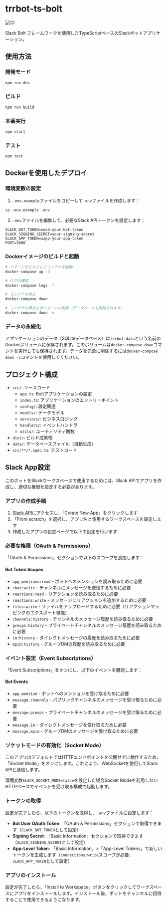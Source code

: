# trrbot-ts-bolt

![CI](https://github.com/ta-dadadada/trrbot-ts-bolt/workflows/CI/badge.svg)

Slack Bolt フレームワークを使用したTypeScriptベースのSlackボットアプリケーション。

## 使用方法

### 開発モード

```bash
npm run dev
```

### ビルド

```bash
npm run build
```

### 本番実行

```bash
npm start
```

### テスト

```bash
npm test
```

## Dockerを使用したデプロイ

### 環境変数の設定

1. `.env.example`ファイルをコピーして`.env`ファイルを作成します：

```bash
cp .env.example .env
```

2. `.env`ファイルを編集して、必要なSlack APIトークンを設定します：

```
SLACK_BOT_TOKEN=xoxb-your-bot-token
SLACK_SIGNING_SECRET=your-signing-secret
SLACK_APP_TOKEN=xapp-your-app-token
PORT=3000
```

### Dockerイメージのビルドと起動

```bash
# イメージをビルドしてコンテナを起動
docker-compose up -d

# ログの確認
docker-compose logs -f

# コンテナの停止
docker-compose down

# コンテナの停止とボリュームの削除（データベースも削除されます）
docker-compose down -v
```

### データの永続化

アプリケーションのデータ（SQLiteデータベース）は`trrbot-data`という名前のDockerボリュームに保存されます。このボリュームは`docker-compose down`コマンドを実行しても保持されます。データを完全に削除するには`docker-compose down -v`コマンドを使用してください。

## プロジェクト構成

- `src/`: ソースコード
  - `app.ts`: Boltアプリケーションの設定
  - `index.ts`: アプリケーションのエントリーポイント
  - `config/`: 設定関連
  - `models/`: データモデル
  - `services/`: ビジネスロジック
  - `handlers/`: イベントハンドラ
  - `utils/`: ユーティリティ関数
- `dist/`: ビルド成果物
- `data/`: データベースファイル（自動生成）
- `src/**/*.spec.ts`: テストコード

## Slack App設定

このボットをSlackワークスペースで使用するためには、Slack APIでアプリを作成し、適切な権限を設定する必要があります。

### アプリの作成手順

1. [Slack API](https://api.slack.com/apps)にアクセスし、「Create New App」をクリックします
2. 「From scratch」を選択し、アプリ名と使用するワークスペースを設定します
3. 作成したアプリの設定ページで以下の設定を行います

### 必要な権限（OAuth & Permissions）

「OAuth & Permissions」セクションで以下のスコープを追加します：

#### Bot Token Scopes

- `app_mentions:read` - ボットへのメンションを読み取るために必要
- `chat:write` - チャンネルにメッセージを送信するために必要
- `reactions:read` - リアクションを読み取るために必要
- `reactions:write` - メッセージにリアクションを追加するために必要
- `files:write` - ファイルをアップロードするために必要（リアクションマッピングのエクスポート機能）
- `channels:history` - チャンネルのメッセージ履歴を読み取るために必要
- `groups:history` - プライベートチャンネルのメッセージ履歴を読み取るために必要
- `im:history` - ダイレクトメッセージの履歴を読み取るために必要
- `mpim:history` - グループDMの履歴を読み取るために必要

### イベント設定（Event Subscriptions）

「Event Subscriptions」をオンにし、以下のイベントを購読します：

#### Bot Events

- `app_mention` - ボットへのメンションを受け取るために必要
- `message.channels` - パブリックチャンネルのメッセージを受け取るために必要
- `message.groups` - プライベートチャンネルのメッセージを受け取るために必要
- `message.im` - ダイレクトメッセージを受け取るために必要
- `message.mpim` - グループDMのメッセージを受け取るために必要

### ソケットモードの有効化（Socket Mode）

このアプリはデフォルトではHTTPエンドポイントを公開せずに動作するため、「Socket Mode」をオンにします。これにより、WebSocketを使用してSlack APIと通信します。

環境変数`SLACK_SOCKET_MODE=false`を設定した場合Socket Modeを利用しないHTTPベースでイベントを受け取る構成で起動します。

### トークンの取得

設定が完了したら、以下のトークンを取得し、`.env`ファイルに設定します：

- **Bot User OAuth Token**: 「OAuth & Permissions」セクションで取得できます（`SLACK_BOT_TOKEN`として設定）
- **Signing Secret**: 「Basic Information」セクションで取得できます（`SLACK_SIGNING_SECRET`として設定）
- **App-Level Token**: 「Basic Information」>「App-Level Tokens」で新しいトークンを生成します（`connections:write`スコープが必要、`SLACK_APP_TOKEN`として設定）

### アプリのインストール

設定が完了したら、「Install to Workspace」ボタンをクリックしてワークスペースにアプリをインストールします。インストール後、ボットをチャンネルに招待することで使用できるようになります。
